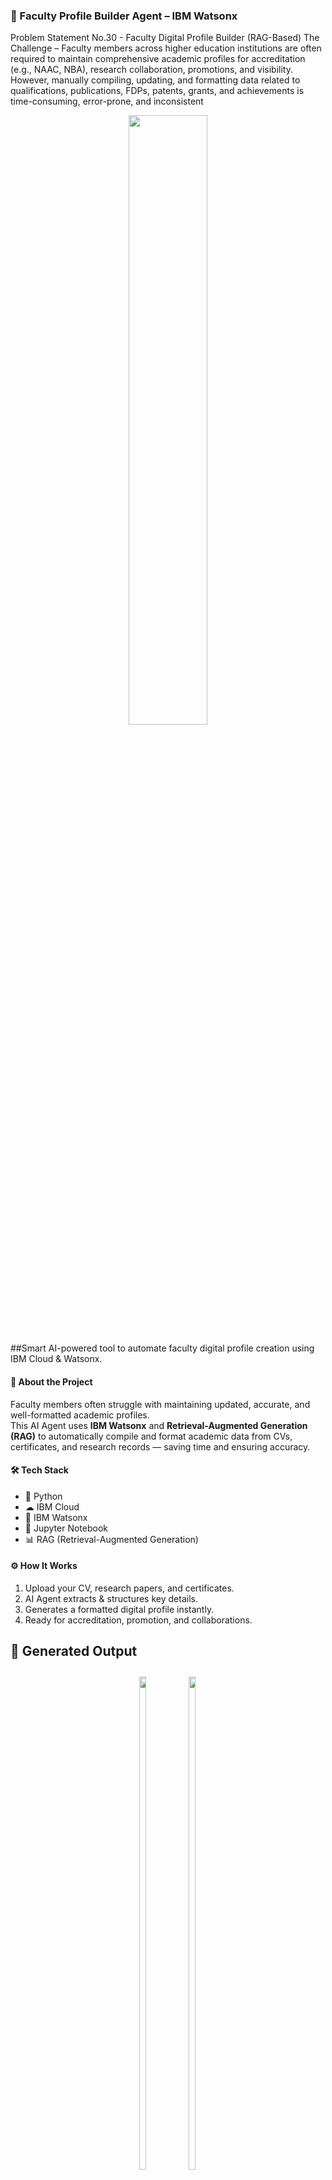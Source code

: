 ### 📄 Faculty Profile Builder Agent – IBM Watsonx  

Problem Statement No.30 - Faculty Digital Profile Builder (RAG-Based)
The Challenge – Faculty members across higher education institutions are often required to maintain comprehensive academic profiles for accreditation (e.g., NAAC, NBA), research collaboration, promotions, and visibility. However, manually compiling, updating, and formatting data related to qualifications, publications, FDPs, patents, grants, and achievements is time-consuming, error-prone, and inconsistent


<p align="center">
  <img src="images/placeholder7.png" width="50%">
</p>
##Smart AI-powered tool to automate faculty digital profile creation using IBM Cloud & Watsonx.

#### 📌 About the Project
Faculty members often struggle with maintaining updated, accurate, and well-formatted academic profiles.  
This AI Agent uses **IBM Watsonx** and **Retrieval-Augmented Generation (RAG)** to automatically compile and format academic data from CVs, certificates, and research records — saving time and ensuring accuracy.

#### 🛠 Tech Stack
- 🐍 Python
- ☁ IBM Cloud
- 🤖 IBM Watsonx
- 📓 Jupyter Notebook
- 📊 RAG (Retrieval-Augmented Generation)

#### ⚙ How It Works
1. Upload your CV, research papers, and  certificates.
2. AI Agent extracts & structures key details.
3. Generates a formatted digital profile instantly.
4. Ready for accreditation, promotion, and collaborations.


## 📸 Generated Output

<div align="center">
  <div style="display: inline-block; margin: 10px;">
    <img src="images/Output_1.png" width="45%">
    <div><b>Image_1</b></div>
  </div>
  <div style="display: inline-block; margin: 10px;">
    <img src="images/Output_2.png" width="45%">
    <div><b>Image_2</b></div>
  </div>
</div>

<div align="center">
  <div style="display: inline-block; margin: 10px;">
    <img src="images/Output_3.png" width="45%">
    <div><b>Image_3</b></div>
  </div>
  <div style="display: inline-block; margin: 10px;">
    <img src="images/Output_4.png" width="45%">
    <div><b>Image_4</b></div>
  </div>
</div>
